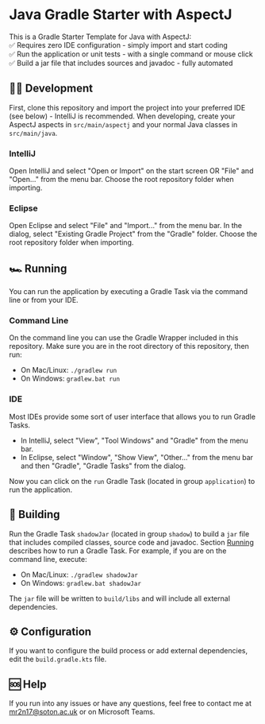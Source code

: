 # Java Gradle Starter with AspectJ

This is a Gradle Starter Template for Java with AspectJ:\
✅ Requires zero IDE configuration - simply import and start coding\
✅ Run the application or unit tests - with a single command or mouse click\
✅ Build a jar file that includes sources and javadoc - fully automated

## 🧑‍💻 Development

First, clone this repository and import the project into your preferred IDE (see below) - IntelliJ is recommended.
When developing, create your AspectJ aspects in `src/main/aspectj` and your normal Java classes in `src/main/java`.

### IntelliJ

Open IntelliJ and select "Open or Import" on the start screen OR "File" and "Open..." from the menu bar.
Choose the root repository folder when importing.

### Eclipse

Open Eclipse and select "File" and "Import..." from the menu bar.
In the dialog, select "Existing Gradle Project" from the "Gradle" folder.
Choose the root repository folder when importing.

## 🏎 Running

You can run the application by executing a Gradle Task via the command line or from your IDE.

### Command Line

On the command line you can use the Gradle Wrapper included in this repository.
Make sure you are in the root directory of this repository, then run:
- On Mac/Linux: `./gradlew run`
- On Windows: `gradlew.bat run`

### IDE

Most IDEs provide some sort of user interface that allows you to run Gradle Tasks.
- In IntelliJ, select "View", "Tool Windows" and "Gradle" from the menu bar.
- In Eclipse, select "Window", "Show View", "Other..." from the menu bar and then "Gradle", "Gradle Tasks" from the dialog.

Now you can click on the `run` Gradle Task (located in group `application`) to run the application.

## 👷 Building

Run the Gradle Task `shadowJar` (located in group `shadow`) to build a `jar` file that includes compiled classes, source code and javadoc.
Section [Running](#-running) describes how to run a Gradle Task. For example, if you are on the command line, execute:
- On Mac/Linux: `./gradlew shadowJar`
- On Windows: `gradlew.bat shadowJar`

The `jar` file will be written to `build/libs` and will include all external dependencies.


## ⚙️ Configuration

If you want to configure the build process or add external dependencies, edit the `build.gradle.kts` file.


## 🆘 Help

If you run into any issues or have any questions, feel free to contact me at [mr2n17@soton.ac.uk](mailto:mr2n17@soton.ac.uk) or on Microsoft Teams.
